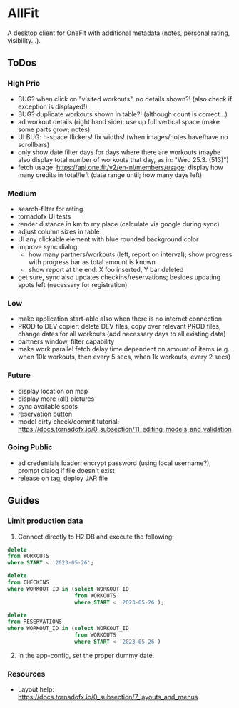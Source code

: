 # AllFit

A desktop client for OneFit with additional metadata (notes, personal rating, visibility...).

## ToDos

### High Prio

* BUG? when click on "visited workouts", no details shown?! (also check if exception is displayed!)
* BUG? duplicate workouts shown in table?! (although count is correct...)
* ad workout details (right hand side): use up full vertical space (make some parts grow; notes)
* UI BUG: h-space flickers! fix widths! (when images/notes have/have no scrollbars)
* only show date filter days for days where there are workouts (maybe also display total number of workouts that day, as in: "Wed 25.3. (513)")
* fetch usage: https://api.one.fit/v2/en-nl/members/usage; display how many credits in total/left (date range until; how many days left)

### Medium

* search-filter for rating
* tornadofx UI tests
* render distance in km to my place (calculate via google during sync)
* adjust column sizes in table
* UI any clickable element with blue rounded background color
* improve sync dialog:
  * how many partners/workouts (left, report on interval); show progress with progress bar as total amount is known
  * show report at the end: X foo inserted, Y bar deleted
* get sure, sync also updates checkins/reservations; besides updating spots left (necessary for registration)

### Low

* make application start-able also when there is no internet connection
* PROD to DEV copier: delete DEV files, copy over relevant PROD files, change dates for all workouts (add necessary days to all existing data)
* partners window, filter capability
* make work parallel fetch delay time dependent on amount of items (e.g. when 10k workouts, then every 5 secs, when 1k workouts, every 2 secs)

### Future

* display location on map
* display more (all) pictures
* sync available spots
* reservation button
* model dirty check/commit tutorial: https://docs.tornadofx.io/0_subsection/11_editing_models_and_validation

### Going Public

* ad credentials loader: encrypt password (using local username?); prompt dialog if file doesn't exist
* release on tag, deploy JAR file

## Guides

### Limit production data

1. Connect directly to H2 DB and execute the following:

```sql
delete
from WORKOUTS
where START < '2023-05-26';

delete
from CHECKINS
where WORKOUT_ID in (select WORKOUT_ID
                     from WORKOUTS
                     where START < '2023-05-26');

delete
from RESERVATIONS
where WORKOUT_ID in (select WORKOUT_ID
                     from WORKOUTS
                     where START < '2023-05-26')
```

2. In the app-config, set the proper dummy date.

### Resources

* Layout help: https://docs.tornadofx.io/0_subsection/7_layouts_and_menus